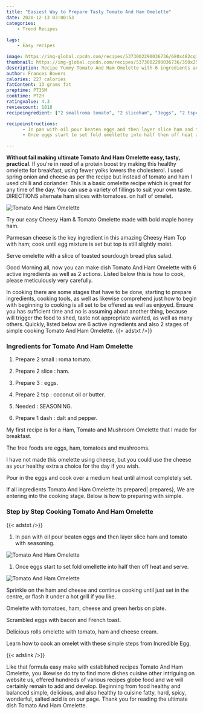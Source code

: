 ```yaml
---
title: "Easiest Way to Prepare Tasty Tomato And Ham Omelette"
date: 2020-12-13 03:00:53
categories:
    - Trend Recipes
    
tags:
    - Easy recipes

image: https://img-global.cpcdn.com/recipes/5373002290036736/680x482cq70/tomato-and-ham-omelette-recipe-main-photo.jpg
thumbnail: https://img-global.cpcdn.com/recipes/5373002290036736/350x250cq70/tomato-and-ham-omelette-recipe-main-photo.jpg
description: Recipe Yummy Tomato And Ham Omelette with 6 ingredients and 2 stages of easy cooking.
author: Frances Bowers
calories: 227 calories
fatContent: 13 grams fat
preptime: PT35M
cooktime: PT2H
ratingvalue: 4.3
reviewcount: 1818
recipeingredient: ["2 smallroma tomato", "2 sliceham", "3eggs", "2 tspcoconut oil or butter", "SEASONING", "1 dashdalt and pepper"]

recipeinstructions: 
      - In pan with oil pour beaten eggs and then layer slice ham and tomato with seasoning 
      - Once eggs start to set fold omellette into half then off heat and serve

---
```




**Without fail making ultimate Tomato And Ham Omelette easy, tasty, practical**. If you&#39;re in need of a protein boost try making this healthy omelette for breakfast, using fewer yolks lowers the cholesterol. I used spring onion and cheese as per the recipe but instead of tomato and ham I used chilli and coriander. This is a basic omelette recipe which is great for any time of the day. You can use a variety of fillings to suit your own taste. DIRECTIONS alternate ham slices with tomatoes. on half of omelet.


![Tomato And Ham Omelette](https://img-global.cpcdn.com/recipes/5373002290036736/680x482cq70/tomato-and-ham-omelette-recipe-main-photo.jpg "Tomato And Ham Omelette")



Try our easy Cheesy Ham &amp; Tomato Omelette made with bold maple honey ham.

Parmesan cheese is the key ingredient in this amazing Cheesy Ham Top with ham; cook until egg mixture is set but top is still slightly moist.

Serve omelette with a slice of toasted sourdough bread plus salad.


Good Morning all, now you can make dish Tomato And Ham Omelette with 6 active ingredients as well as 2 actions. Listed below this is how to cook, please meticulously very carefully.

In cooking there are some stages that have to be done, starting to prepare ingredients, cooking tools, as well as likewise comprehend just how to begin with beginning to cooking is all set to be offered as well as enjoyed. Ensure you has sufficient time and no is assuming about another thing, because will trigger the food to shed, taste not appropriate wanted, as well as many others. Quickly, listed below are 6 active ingredients and also 2 stages of simple cooking Tomato And Ham Omelette.
{{< adstxt />}}

### Ingredients for Tomato And Ham Omelette


1. Prepare 2 small : roma tomato.

1. Prepare 2 slice : ham.

1. Prepare 3 : eggs.

1. Prepare 2 tsp : coconut oil or butter.

1. Needed  : SEASONING.

1. Prepare 1 dash : dalt and pepper.


My first recipe is for a Ham, Tomato and Mushroom Omelette that I made for breakfast.

The free foods are eggs, ham, tomatoes and mushrooms.

I have not made this omelette using cheese, but you could use the cheese as your healthy extra a choice for the day if you wish.

Pour in the eggs and cook over a medium heat until almost completely set.


If all ingredients Tomato And Ham Omelette its prepared| prepares}, We are entering into the cooking stage. Below is how to preparing with simple.

### Step by Step Cooking Tomato And Ham Omelette

{{< adstxt />}}


1. In pan with oil pour beaten eggs and then layer slice ham and tomato with seasoning.



![Tomato And Ham Omelette](https://img-global.cpcdn.com/steps/6735934965940224/160x128cq70/tomato-and-ham-omelette-recipe-step-1-photo.jpg" "Tomato And Ham Omelette")



1. Once eggs start to set fold omellette into half then off heat and serve.



![Tomato And Ham Omelette](https://img-global.cpcdn.com/steps/6653476425695232/160x128cq70/tomato-and-ham-omelette-recipe-step-2-photo.jpg" "Tomato And Ham Omelette")




Sprinkle on the ham and cheese and continue cooking until just set in the centre, or flash it under a hot grill if you like.

Omelette with tomatoes, ham, cheese and green herbs on plate.

Scrambled eggs with bacon and French toast.

Delicious rolls omelette with tomato, ham and cheese cream.

Learn how to cook an omelet with these simple steps from Incredible Egg.


{{< adslink />}}

Like that formula easy make with established recipes Tomato And Ham Omelette, you likewise do try to find more dishes cuisine other intriguing on website us, offered hundreds of various recipes globe food and we will certainly remain to add and develop. Beginning from food healthy and balanced simple, delicious, and also healthy to cuisine fatty, hard, spicy, wonderful, salted acid is on our page. Thank you for reading the ultimate dish Tomato And Ham Omelette.
